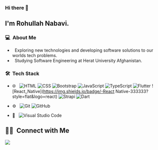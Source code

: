 ### Hi there 👋

## I'm Rohullah Nabavi.

### 💻 &nbsp;About Me 

- &nbsp; Exploring new technologies and developing software solutions to our worlds tech problems.
- &nbsp; Studying Software Engineering at Herat University Afghanistan.


### 🛠 &nbsp;Tech Stack

- 🌐 &nbsp;
  ![HTML](https://img.shields.io/badge/-HTML-333333?style=flat&logo=HTML5)
  ![CSS](https://img.shields.io/badge/-CSS-333333?style=flat&logo=CSS3&logoColor=1572B6)
  ![Bootstrap](https://img.shields.io/badge/-Bootstrap-333333?style=flat&logo=bootstrap&logoColor=563D7C)
  ![JavaScript](https://img.shields.io/badge/-JavaScript-333333?style=flat&logo=javascript)
  ![TypeScript](https://img.shields.io/badge/-TypeScript-333333?style=flat&logo=typescript)
  ![Flutter](https://img.shields.io/badge/-Flutter-333333?style=flat&logo=flutter)
  ![React_Native](https://img.shields.io/badge/-React Native-333333?style=flat&logo=react)
  ![Strapi](https://img.shields.io/badge/-Strapi-333333?style=flat&logo=strapi)
  ![Dart](https://img.shields.io/badge/-Dart-333333?style=flat&logo=dart)
 
- ⚙️ &nbsp;
  ![Git](https://img.shields.io/badge/-Git-333333?style=flat&logo=git)
  ![GitHub](https://img.shields.io/badge/-GitHub-333333?style=flat&logo=github)
  
  
- 🔧 &nbsp;
  ![Visual Studio Code](https://img.shields.io/badge/-Visual%20Studio%20Code-333333?style=flat&logo=visual-studio-code&logoColor=007ACC)







##  🤝🏻 &nbsp;Connect with Me



<a href="https://www.linkedin.com/in/rohullah-nabavi"><img src="https://img.shields.io/badge/-Rohullah%20Nabavi-0077B5?style=flat-square&logo=Linkedin&logoColor=white"/></a>


<!--
**cdthomp1/cdthomp1** is a ✨ _special_ ✨ repository because its `README.md` (this file) appears on your GitHub profile.


